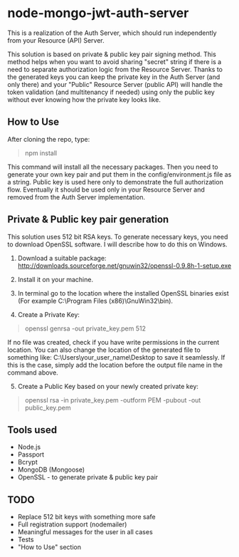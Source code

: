 # node-mongo-jwt-auth-server
This is a realization of the Auth Server, which should run independently from your Resource (API) Server.

This solution is based on private & public key pair signing method. This method helps when you want to avoid sharing "secret" string if there is a need to separate authorization logic from the Resource Server. Thanks to the generated keys you can keep the private key in the Auth Server (and only there) and your "Public" Resource Server (public API) will handle the token validation (and multitenancy if needed) using only the public key without ever knowing how the private key looks like. 


## How to Use
After cloning the repo, type:
> npm install

This command will install all the necessary packages.
Then you need to generate your own key pair and put them in the config/environment.js file as a string. Public key is used here only to demonstrate the full authorization flow. Eventually it should be used only in your Resource Server and removed from the Auth Server implementation.


## Private & Public key pair generation
This solution uses 512 bit RSA keys. To generate necessary keys, you need to download OpenSSL software. I will describe how to do this on Windows. 

1. Download a suitable package: http://downloads.sourceforge.net/gnuwin32/openssl-0.9.8h-1-setup.exe

2. Install it on your machine. 

3. In terminal go to the location where the installed OpenSSL binaries exist (For example C:\Program Files (x86)\GnuWin32\bin). 

4. Create a Private Key:
> openssl genrsa -out private_key.pem 512

  If no file was created, check if you have write permissions in the current location. You can also change the location of the generated   file to something like: 
  C:\Users\your_user_name\Desktop to save it seamlessly. If this is the case, simply add the location before the output file name in the   command above. 

5. Create a Public Key based on your newly created private key:

  > openssl rsa -in private_key.pem -outform PEM -pubout -out public_key.pem

## Tools used
* Node.js
* Passport
* Bcrypt
* MongoDB (Mongoose)
* OpenSSL - to generate private & public key pair

## TODO
* Replace 512 bit keys with something more safe
* Full registration support (nodemailer)
* Meaningful messages for the user in all cases
* Tests
* "How to Use" section

